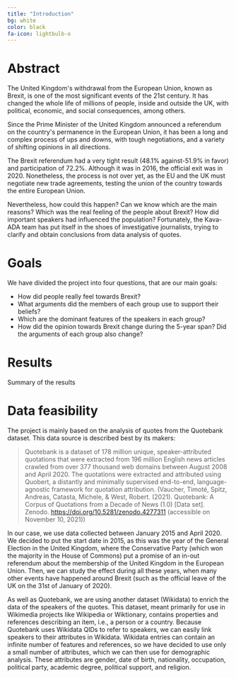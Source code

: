 ```yaml
---
title: "Introduction"
bg: white
color: black
fa-icon: lightbulb-o
---
```



# Abstract

The United Kingdom's withdrawal from the European Union, known as Brexit, is one of the most significant events of the 21st century. It has changed the whole life of millions of people, inside and outside the UK, with political, economic, and social consequences, among others.

Since the Prime Minister of the United Kingdom announced a referendum on the country's permanence in the European Union, it has been a long and complex process of ups and downs, with tough negotiations, and a variety of shifting opinions in all directions. 

The Brexit referendum had a very tight result (48.1% against-51.9% in favor) and participation of 72.2%. Although it was in 2016, the official exit was in 2020. Nonetheless, the process is not over yet, as the EU and the UK must negotiate new trade agreements, testing the union of the country towards the entire European Union.

Nevertheless, how could this happen? Can we know which are the main reasons? Which was the real feeling of the people about Brexit? How did important speakers had influenced the population? Fortunately, the Kava-ADA team has put itself in the shoes of investigative journalists, trying to clarify and obtain conclusions from data analysis of quotes.


# Goals

We have divided the project into four questions, that are our main goals:
- How did people really feel towards Brexit? 
- What arguments did the members of each group use to support their beliefs?
- Which are the dominant features of the speakers in each group?
- How did the opinion towards Brexit change during the 5-year span? Did the arguments of each group also change?


# Results

Summary of the results


# Data feasibility

The project is mainly based on the analysis of quotes from the Quotebank dataset. This data source is described best by its makers:
> Quotebank is a dataset of 178 million unique, speaker-attributed quotations that were extracted from 196 million English news articles crawled from over 377 thousand web domains between August 2008 and April 2020. The quotations were extracted and attributed using Quobert, a distantly and minimally supervised end-to-end, language-agnostic framework for quotation attribution.
(Vaucher, Timoté, Spitz, Andreas, Catasta, Michele, & West, Robert. (2021). Quotebank: A Corpus of Quotations from a Decade of News (1.0) [Data set]. Zenodo. https://doi.org/10.5281/zenodo.4277311 (accessible on November 10, 2021))

In our case, we use data collected between January 2015 and April 2020. We decided to put the start date in 2015, as this was the year of the General Election in the United Kingdom, where the Conservative Party (which won the majority in the House of Commons) put a promise of an in-out referendum about the membership of the United Kingdom in the European Union. Then, we can study the effect during all these years, when many other events have happened around Brexit (such as the official leave of the UK on the 31st of January of 2020).

As well as Quotebank, we are using another dataset (Wikidata) to enrich the data of the speakers of the quotes. This dataset, meant primarily for use in Wikimedia projects like Wikipedia or Wiktionary, contains properties and references describing an item, i.e., a person or a country. Because Quotebank uses Wikidata QIDs to refer to speakers, we can easily link speakers to their attributes in Wikidata. Wikidata entries can contain an infinite number of features and references, so we have decided to use only a small number of attributes, which we can then use for demographic analysis. These attributes are gender, date of birth, nationality, occupation, political party, academic degree, political support, and religion.
